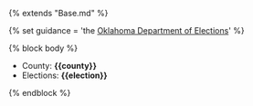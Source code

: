 {% extends "Base.md" %}

{% set guidance = 'the [Oklahoma Department of Elections](https://www.ok.gov/elections/Voter_Info/Absentee_Voting)' %}

{% block body %}
- County: **{{county}}**
- Elections: **{{election}}**

{% endblock %}
